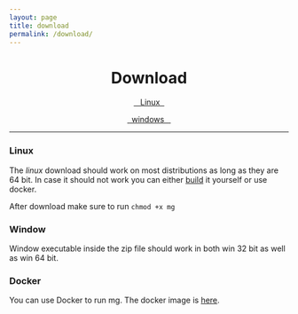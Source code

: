```yaml
---
layout: page
title: download
permalink: /download/
---
```



<div style="text-align: center">
<h1>
Download
</h1>
<p>
<a class="btn btn-primary btn-lg reverse-header download-button" href="https://github.com/mediagoom/mg/releases/download/v0.1.3/mg"
	role="button"> <i class="fa fa-linux" aria-hidden="true"></i>&nbsp;&nbsp;&nbsp;Linux&nbsp;&nbsp;</a>
</p>
<p>
<a class="btn btn-primary btn-lg reverse-header download-button" href="https://github.com/mediagoom/mg/releases/download/v0.1.3/win-release.zip"
                role="button"> <i class="fa fa-windows" aria-hidden="true"></i>&nbsp;&nbsp;windows &nbsp;&nbsp;</a>
</p>
</div>

---

### Linux

The *linux* download should work on most distributions as long as they are 64 bit.
In case it should not work you can either [build](https://github.com/mediagoom/mg/wiki/Build) it yourself or use docker.

After download make sure to run `chmod +x mg`

### Window

Window executable inside the zip file should work in both win 32 bit as well as win 64 bit.

### Docker

You can use Docker to run mg. The docker image is [here](https://hub.docker.com/r/mediagoom/nginx-play).


